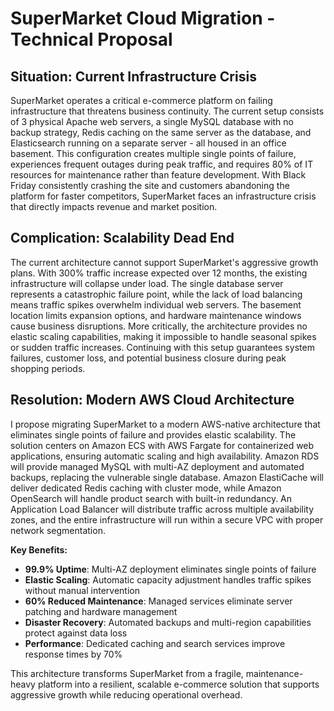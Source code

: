 # SuperMarket Cloud Migration - Technical Proposal

## Situation: Current Infrastructure Crisis

SuperMarket operates a critical e-commerce platform on failing infrastructure that threatens business continuity. The current setup consists of 3 physical Apache web servers, a single MySQL database with no backup strategy, Redis caching on the same server as the database, and Elasticsearch running on a separate server - all housed in an office basement. This configuration creates multiple single points of failure, experiences frequent outages during peak traffic, and requires 80% of IT resources for maintenance rather than feature development. With Black Friday consistently crashing the site and customers abandoning the platform for faster competitors, SuperMarket faces an infrastructure crisis that directly impacts revenue and market position.

## Complication: Scalability Dead End

The current architecture cannot support SuperMarket's aggressive growth plans. With 300% traffic increase expected over 12 months, the existing infrastructure will collapse under load. The single database server represents a catastrophic failure point, while the lack of load balancing means traffic spikes overwhelm individual web servers. The basement location limits expansion options, and hardware maintenance windows cause business disruptions. More critically, the architecture provides no elastic scaling capabilities, making it impossible to handle seasonal spikes or sudden traffic increases. Continuing with this setup guarantees system failures, customer loss, and potential business closure during peak shopping periods.

## Resolution: Modern AWS Cloud Architecture

I propose migrating SuperMarket to a modern AWS-native architecture that eliminates single points of failure and provides elastic scalability. The solution centers on Amazon ECS with AWS Fargate for containerized web applications, ensuring automatic scaling and high availability. Amazon RDS will provide managed MySQL with multi-AZ deployment and automated backups, replacing the vulnerable single database. Amazon ElastiCache will deliver dedicated Redis caching with cluster mode, while Amazon OpenSearch will handle product search with built-in redundancy. An Application Load Balancer will distribute traffic across multiple availability zones, and the entire infrastructure will run within a secure VPC with proper network segmentation.

**Key Benefits:**
- **99.9% Uptime**: Multi-AZ deployment eliminates single points of failure
- **Elastic Scaling**: Automatic capacity adjustment handles traffic spikes without manual intervention  
- **60% Reduced Maintenance**: Managed services eliminate server patching and hardware management
- **Disaster Recovery**: Automated backups and multi-region capabilities protect against data loss
- **Performance**: Dedicated caching and search services improve response times by 70%

This architecture transforms SuperMarket from a fragile, maintenance-heavy platform into a resilient, scalable e-commerce solution that supports aggressive growth while reducing operational overhead.